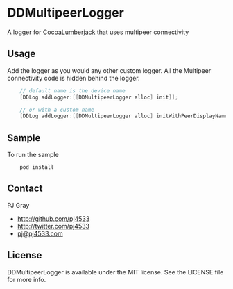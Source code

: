 DDMultipeerLogger
=================

A logger for [CocoaLumberjack](https://github.com/CocoaLumberjack/CocoaLumberjack) that uses multipeer connectivity

## Usage

Add the logger as you would any other custom logger.  All the Multipeer connectivity code is hidden behind the logger.


``` objective-c
	// default name is the device name
    [DDLog addLogger:[[DDMultipeerLogger alloc] init]];

    // or with a custom name
	[DDLog addLogger:[[DDMultipeerLogger alloc] initWithPeerDisplayName:@"My Sweet Custom Name"]];
```

## Sample

To run the sample

```
	pod install

```

## Contact

PJ Gray

- http://github.com/pj4533
- http://twitter.com/pj4533
- pj@pj4533.com

## License

DDMultipeerLogger is available under the MIT license. See the LICENSE file for more info.


